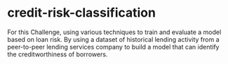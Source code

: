 # credit-risk-classification
For this Challenge, using various techniques to train and evaluate a model based on loan risk. By using a dataset of historical lending activity from a peer-to-peer lending services company to build a model that can identify the creditworthiness of borrowers.
